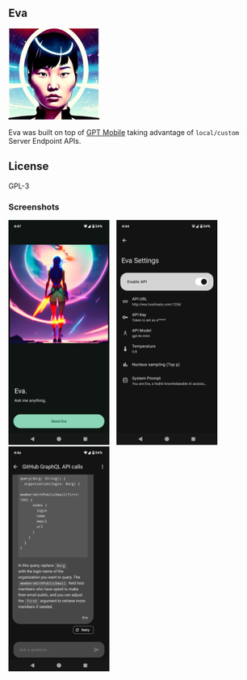 ## Eva 

![Eva](app/src/main/res/drawable-hdpi/eva.jpeg) <p>

Eva was built on top of [GPT Mobile](https://github.com/Taewan-P/gpt_mobile) taking advantage of ```local/custom``` Server Endpoint APIs.

## License

GPL-3

### Screenshots
<img src=".github/screenshots/eva_splash_1.png" alt="Eva Splash" style="width:200px;"/>&emsp;<img src=".github/screenshots/eva_splash_2.png" alt="Eva Splash" style="width:200px;"/>&emsp;<img src=".github/screenshots/eva_splash_3.png" alt="Eva Splash" style="width:200px;"/>
